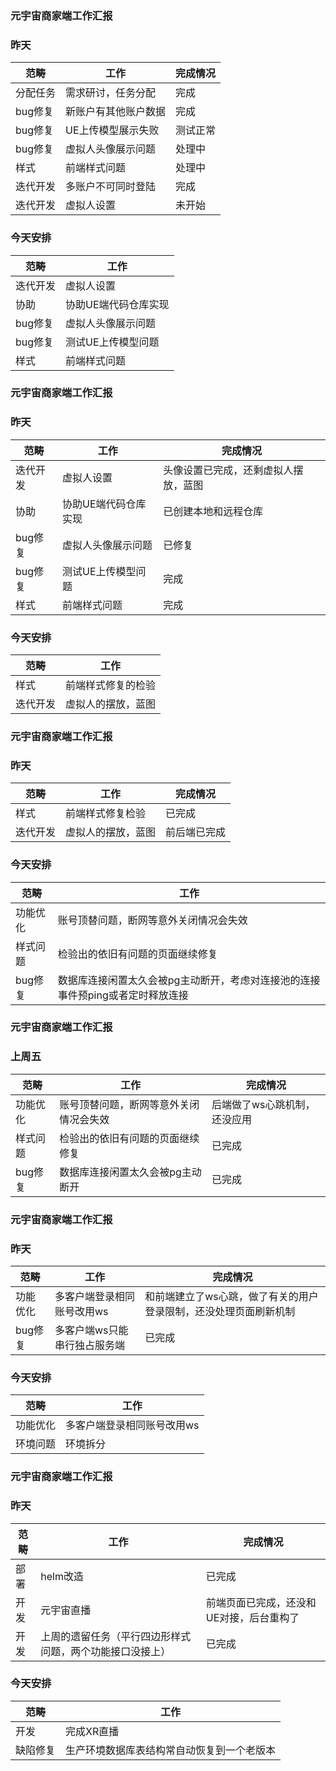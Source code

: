 ### 元宇宙商家端工作汇报

### 昨天

| 范畴    | 工作         | 完成情况 |
|-------|------------|------|
| 分配任务  | 需求研讨，任务分配  | 完成   |
| bug修复 | 新账户有其他账户数据 | 完成   |
| bug修复 | UE上传模型展示失败 | 测试正常 |
| bug修复 | 虚拟人头像展示问题  | 处理中  |
| 样式    | 前端样式问题     | 处理中  |
| 迭代开发  | 多账户不可同时登陆  | 完成   |
| 迭代开发  | 虚拟人设置      | 未开始  |

### 今天安排

| 范畴    | 工作          |
|-------|-------------|
| 迭代开发  | 虚拟人设置       | 
| 协助    | 协助UE端代码仓库实现 | 
| bug修复 | 虚拟人头像展示问题   | 
| bug修复 | 测试UE上传模型问题  | 
| 样式    | 前端样式问题      | 

### 元宇宙商家端工作汇报

### 昨天

| 范畴    | 工作          | 完成情况               |
|-------|-------------|--------------------|
| 迭代开发  | 虚拟人设置       | 头像设置已完成，还剩虚拟人摆放，蓝图 |
| 协助    | 协助UE端代码仓库实现 | 已创建本地和远程仓库         |
| bug修复 | 虚拟人头像展示问题   | 已修复                |
| bug修复 | 测试UE上传模型问题  | 完成                 |
| 样式    | 前端样式问题      | 完成                 |

### 今天安排

| 范畴    | 工作         | 
|-------|------------|
| 样式    | 前端样式修复的检验  | 
| 迭代开发  | 虚拟人的摆放，蓝图  |   

### 元宇宙商家端工作汇报

### 昨天

| 范畴    | 工作            | 完成情况        |
|-------|---------------|-------------|
| 样式    | 前端样式修复检验      | 已完成         |
| 迭代开发    | 虚拟人的摆放，蓝图     | 前后端已完成      |

### 今天安排

| 范畴    | 工作                                         | 
|-------|--------------------------------------------|
| 功能优化  | 账号顶替问题，断网等意外关闭情况会失效                        |  
| 样式问题  | 检验出的依旧有问题的页面继续修复                           |  
| bug修复 | 数据库连接闲置太久会被pg主动断开，考虑对连接池的连接事件预ping或者定时释放连接 |

### 元宇宙商家端工作汇报

### 上周五

| 范畴    | 工作            | 完成情况 |
|-------|---------------|------|
| 功能优化  | 账号顶替问题，断网等意外关闭情况会失效   |后端做了ws心跳机制，还没应用|
| 样式问题  | 检验出的依旧有问题的页面继续修复                           |  已完成|
| bug修复 | 数据库连接闲置太久会被pg主动断开|已完成|

### 元宇宙商家端工作汇报

### 昨天

| 范畴   | 工作             | 完成情况                              |
|------|----------------|-----------------------------------|
| 功能优化 | 多客户端登录相同账号改用ws | 和前端建立了ws心跳，做了有关的用户登录限制，还没处理页面刷新机制 |
| bug修复 | 多客户端ws只能串行独占服务端 | 已完成                               |

### 今天安排

| 范畴   | 工作             | 
|------|----------------|
| 功能优化 | 多客户端登录相同账号改用ws |  
| 环境问题 | 环境拆分           |  

### 元宇宙商家端工作汇报

### 昨天

| 范畴  | 工作                           | 完成情况                  |
|-----|------------------------------|-----------------------|
| 部署  | helm改造                       | 已完成                   |
| 开发  | 元宇宙直播                        | 前端页面已完成，还没和UE对接，后台重构了 |
| 开发  | 上周的遗留任务（平行四边形样式问题，两个功能接口没接上） | 已完成                   |

### 今天安排
| 范畴   | 工作                     | 
|------|------------------------| 
| 开发   | 完成XR直播                 |   
| 缺陷修复 | 生产环境数据库表结构常自动恢复到一个老版本  |   

